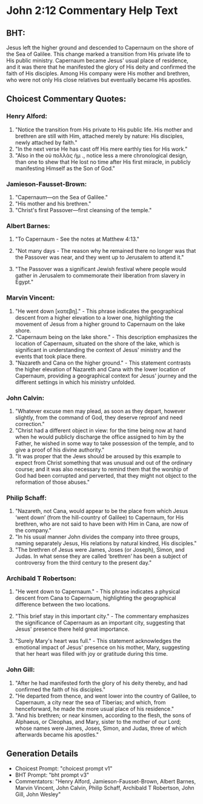 # John 2:12 Commentary Help Text

## BHT:
Jesus left the higher ground and descended to Capernaum on the shore of the Sea of Galilee. This change marked a transition from His private life to His public ministry. Capernaum became Jesus' usual place of residence, and it was there that he manifested the glory of His deity and confirmed the faith of His disciples. Among His company were His mother and brethren, who were not only His close relatives but eventually became His apostles.

## Choicest Commentary Quotes:
### Henry Alford:
1. "Notice the transition from His private to His public life. His mother and brethren are still with Him, attached merely by nature: His disciples, newly attached by faith."
2. "In the next verse He has cast off His mere earthly ties for His work."
3. "Also in the οὐ πολλὰς ἡμ ., notice less a mere chronological design, than one to shew that He lost no time after His first miracle, in publicly manifesting Himself as the Son of God."

### Jamieson-Fausset-Brown:
1. "Capernaum—on the Sea of Galilee." 
2. "His mother and his brethren." 
3. "Christ's first Passover—first cleansing of the temple."

### Albert Barnes:
1. "To Capernaum - See the notes at Matthew 4:13." 

2. "Not many days - The reason why he remained there no longer was that the Passover was near, and they went up to Jerusalem to attend it." 

3. "The Passover was a significant Jewish festival where people would gather in Jerusalem to commemorate their liberation from slavery in Egypt."

### Marvin Vincent:
1. "He went down [κατεβη]." - This phrase indicates the geographical descent from a higher elevation to a lower one, highlighting the movement of Jesus from a higher ground to Capernaum on the lake shore.
2. "Capernaum being on the lake shore." - This description emphasizes the location of Capernaum, situated on the shore of the lake, which is significant in understanding the context of Jesus' ministry and the events that took place there.
3. "Nazareth and Cana on the higher ground." - This statement contrasts the higher elevation of Nazareth and Cana with the lower location of Capernaum, providing a geographical context for Jesus' journey and the different settings in which his ministry unfolded.

### John Calvin:
1. "Whatever excuse men may plead, as soon as they depart, however slightly, from the command of God, they deserve reproof and need correction." 
2. "Christ had a different object in view: for the time being now at hand when he would publicly discharge the office assigned to him by the Father, he wished in some way to take possession of the temple, and to give a proof of his divine authority." 
3. "It was proper that the Jews should be aroused by this example to expect from Christ something that was unusual and out of the ordinary course; and it was also necessary to remind them that the worship of God had been corrupted and perverted, that they might not object to the reformation of those abuses."

### Philip Schaff:
1. "Nazareth, not Cana, would appear to be the place from which Jesus ‘went down’ (from the hill-country of Galilee) to Capernaum, for His brethren, who are not said to have been with Him in Cana, are now of the company."
2. "In his usual manner John divides the company into three groups, naming separately Jesus, His relations by natural kindred, His disciples."
3. "The brethren of Jesus were James, Joses (or Joseph), Simon, and Judas. In what sense they are called ‘brethren’ has been a subject of controversy from the third century to the present day."

### Archibald T Robertson:
1. "He went down to Capernaum." - This phrase indicates a physical descent from Cana to Capernaum, highlighting the geographical difference between the two locations.

2. "This brief stay in this important city." - The commentary emphasizes the significance of Capernaum as an important city, suggesting that Jesus' presence there held great importance.

3. "Surely Mary's heart was full." - This statement acknowledges the emotional impact of Jesus' presence on his mother, Mary, suggesting that her heart was filled with joy or gratitude during this time.

### John Gill:
1. "After he had manifested forth the glory of his deity thereby, and had confirmed the faith of his disciples." 
2. "He departed from thence, and went lower into the country of Galilee, to Capernaum, a city near the sea of Tiberias; and which, from henceforward, he made the more usual place of his residence." 
3. "And his brethren; or near kinsmen, according to the flesh, the sons of Alphaeus, or Cleophas, and Mary, sister to the mother of our Lord; whose names were James, Joses, Simon, and Judas, three of which afterwards became his apostles."


## Generation Details
- Choicest Prompt: "choicest prompt v1"
- BHT Prompt: "bht prompt v3"
- Commentators: "Henry Alford, Jamieson-Fausset-Brown, Albert Barnes, Marvin Vincent, John Calvin, Philip Schaff, Archibald T Robertson, John Gill, John Wesley"
